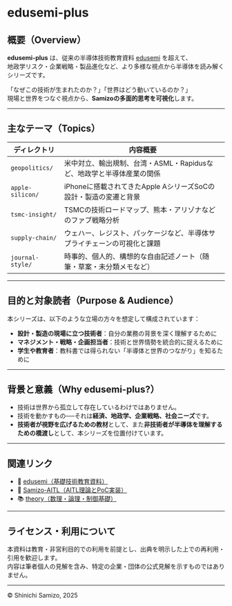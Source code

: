 # edusemi-plus

## 概要（Overview）

**edusemi-plus** は、従来の半導体技術教育資料 [edusemi](https://github.com/Samizo-AITL/edusemi) を超えて、  
地政学リスク・企業戦略・製品進化など、より多様な視点から半導体を読み解くシリーズです。

「なぜこの技術が生まれたのか？」「世界はどう動いているのか？」  
現場と世界をつなぐ視点から、**Samizoの多面的思考を可視化**します。

---

## 主なテーマ（Topics）

| ディレクトリ        | 内容概要 |
|----------------------|-----------|
| `geopolitics/`       | 米中対立、輸出規制、台湾・ASML・Rapidusなど、地政学と半導体産業の関係 |
| `apple-silicon/`     | iPhoneに搭載されてきたApple AシリーズSoCの設計・製造の変遷と背景 |
| `tsmc-insight/`      | TSMCの技術ロードマップ、熊本・アリゾナなどのファブ戦略分析 |
| `supply-chain/`      | ウェハー、レジスト、パッケージなど、半導体サプライチェーンの可視化と課題 |
| `journal-style/`     | 時事的、個人的、構想的な自由記述ノート（随筆・草案・未分類メモなど） |

---

## 目的と対象読者（Purpose & Audience）

本シリーズは、以下のような立場の方々を想定して構成されています：

- **設計・製造の現場に立つ技術者**：自分の業務の背景を深く理解するために
- **マネジメント・戦略・企画担当者**：技術と世界情勢を統合的に捉えるために
- **学生や教育者**：教科書では得られない「半導体と世界のつながり」を知るために

---

## 背景と意義（Why edusemi-plus?）

- 技術は世界から孤立して存在しているわけではありません。
- 技術を動かすもの──それは**経済、地政学、企業戦略、社会ニーズ**です。
- **技術者が視野を広げるための教材**として、また**非技術者が半導体を理解するための橋渡し**として、本シリーズを位置付けています。

---

## 関連リンク

- 📘 [edusemi（基礎技術教育資料）](https://github.com/Samizo-AITL/edusemi)
- 🧠 [Samizo-AITL（AITL理論とPoC実装）](https://github.com/Samizo-AITL/AITL)
- 📚 [theory（数理・論理・制御基礎）](https://github.com/Samizo-AITL/theory)

---

## ライセンス・利用について

本資料は教育・非営利目的での利用を前提とし、出典を明示した上での再利用・引用を歓迎します。  
内容は筆者個人の見解を含み、特定の企業・団体の公式見解を示すものではありません。

---

© Shinichi Samizo, 2025
